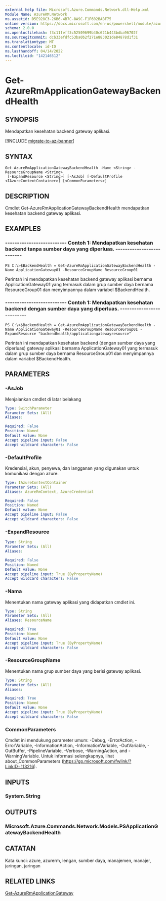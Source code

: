 ```yaml
---
external help file: Microsoft.Azure.Commands.Network.dll-Help.xml
Module Name: AzureRM.Network
ms.assetid: D5E928C3-26B6-4B7C-8A9C-F1F602BABF75
online version: https://docs.microsoft.com/en-us/powershell/module/azurerm.network/get-azurermapplicationgatewaybackendhealth
schema: 2.0.0
ms.openlocfilehash: f3c11feff3c52509699b40c621b443bdba96702f
ms.sourcegitcommit: dcb33efdfc53ba0b2f271e883021de84878d1f31
ms.translationtype: MT
ms.contentlocale: id-ID
ms.lasthandoff: 04/14/2022
ms.locfileid: "142146512"
---
```

# Get-AzureRmApplicationGatewayBackendHealth

## SYNOPSIS
Mendapatkan kesehatan backend gateway aplikasi.

[!INCLUDE [migrate-to-az-banner](../../includes/migrate-to-az-banner.md)]

## SYNTAX

```
Get-AzureRmApplicationGatewayBackendHealth -Name <String> -ResourceGroupName <String>
 [-ExpandResource <String>] [-AsJob] [-DefaultProfile <IAzureContextContainer>] [<CommonParameters>]
```

## DESCRIPTION
Cmdlet Get-AzureRmApplicationGatewayBackendHealth mendapatkan kesehatan backend gateway aplikasi.

## EXAMPLES

### -------------------------- Contoh 1: Mendapatkan kesehatan backend tanpa sumber daya yang diperluas.  --------------------------
```
PS C:\>$BackendHealth = Get-AzureRmApplicationGatewayBackendHealth -Name ApplicationGateway01 -ResourceGroupName ResourceGroup01
```

Perintah ini mendapatkan kesehatan backend gateway aplikasi bernama ApplicationGateway01 yang termasuk dalam grup sumber daya bernama ResourceGroup01 dan menyimpannya dalam variabel $BackendHealth.

### -------------------------- Contoh 1: Mendapatkan kesehatan backend dengan sumber daya yang diperluas.  --------------------------
```
PS C:\>$BackendHealth = Get-AzureRmApplicationGatewayBackendHealth -Name ApplicationGateway01 -ResourceGroupName ResourceGroup01 -ExpandResource "backendhealth/applicationgatewayresource"
```

Perintah ini mendapatkan kesehatan backend (dengan sumber daya yang diperluas) gateway aplikasi bernama ApplicationGateway01 yang termasuk dalam grup sumber daya bernama ResourceGroup01 dan menyimpannya dalam variabel $BackendHealth.

## PARAMETERS

### -AsJob
Menjalankan cmdlet di latar belakang

```yaml
Type: SwitchParameter
Parameter Sets: (All)
Aliases: 

Required: False
Position: Named
Default value: None
Accept pipeline input: False
Accept wildcard characters: False
```

### -DefaultProfile
Kredensial, akun, penyewa, dan langganan yang digunakan untuk komunikasi dengan azure.

```yaml
Type: IAzureContextContainer
Parameter Sets: (All)
Aliases: AzureRmContext, AzureCredential

Required: False
Position: Named
Default value: None
Accept pipeline input: False
Accept wildcard characters: False
```

### -ExpandResource
```yaml
Type: String
Parameter Sets: (All)
Aliases: 

Required: False
Position: Named
Default value: None
Accept pipeline input: True (ByPropertyName)
Accept wildcard characters: False
```

### -Nama
Menentukan nama gateway aplikasi yang didapatkan cmdlet ini.

```yaml
Type: String
Parameter Sets: (All)
Aliases: ResourceName

Required: True
Position: Named
Default value: None
Accept pipeline input: True (ByPropertyName)
Accept wildcard characters: False
```

### -ResourceGroupName
Menentukan nama grup sumber daya yang berisi gateway aplikasi.

```yaml
Type: String
Parameter Sets: (All)
Aliases: 

Required: True
Position: Named
Default value: None
Accept pipeline input: True (ByPropertyName)
Accept wildcard characters: False
```

### CommonParameters
Cmdlet ini mendukung parameter umum: -Debug, -ErrorAction, -ErrorVariable, -InformationAction, -InformationVariable, -OutVariable, -OutBuffer, -PipelineVariable, -Verbose, -WarningAction, and -WarningVariable. Untuk informasi selengkapnya, lihat about_CommonParameters (https://go.microsoft.com/fwlink/?LinkID=113216).

## INPUTS

### System.String

## OUTPUTS

### Microsoft.Azure.Commands.Network.Models.PSApplicationGatewayBackendHealth

## CATATAN
Kata kunci: azure, azurerm, lengan, sumber daya, manajemen, manajer, jaringan, jaringan

## RELATED LINKS

[Get-AzureRmApplicationGateway](./Get-AzureRmApplicationGateway.md)

